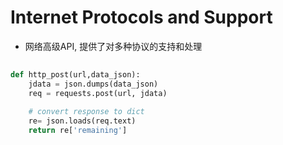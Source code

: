 # Internet Protocols and Support

* 网络高级API, 提供了对多种协议的支持和处理

## 

```py
def http_post(url,data_json):
    jdata = json.dumps(data_json)
    req = requests.post(url, jdata)

    # convert response to dict
    re= json.loads(req.text)
    return re['remaining']
```